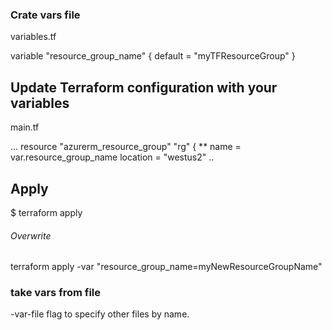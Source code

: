 



### Crate vars file

variables.tf


variable "resource_group_name" {
  default = "myTFResourceGroup"
}



## Update Terraform configuration with your variables

main.tf

...
resource "azurerm_resource_group" "rg" {
**  name     = var.resource_group_name
	location = "westus2"
..  
  
  
  
## Apply 

$ terraform apply


###### Overwrite

terraform apply -var "resource_group_name=myNewResourceGroupName"



### take vars from file

-var-file flag to specify other files by name.



